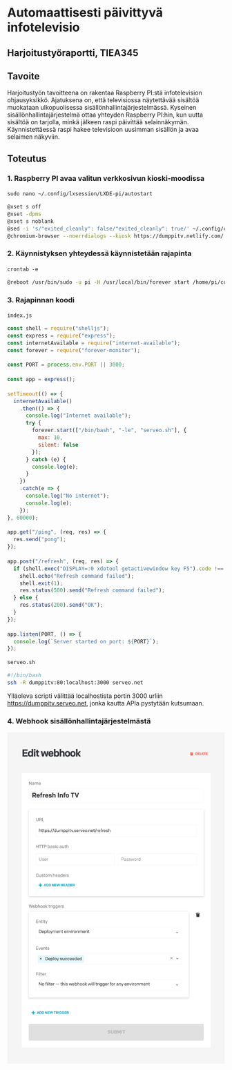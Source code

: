 # Automaattisesti päivittyvä infotelevisio

## Harjoitustyöraportti, TIEA345

## Tavoite

Harjoitustyön tavoitteena on rakentaa Raspberry PI:stä infotelevision ohjausyksikkö. Ajatuksena on, että televisiossa näytettävää sisältöä muokataan ulkopuolisessa sisällönhallintajärjestelmässä. Kyseinen sisällönhallintajärjestelmä ottaa yhteyden Raspberry PI:hin, kun uutta sisältöä on tarjolla, minkä jälkeen raspi päivittää selainnäkymän. Käynnistettäessä raspi hakee televisioon uusimman sisällön ja avaa selaimen näkyviin.

## Toteutus

### 1. Raspberry PI avaa valitun verkkosivun kioski-moodissa

`sudo nano ~/.config/lxsession/LXDE-pi/autostart`

```bash
@xset s off
@xset -dpms
@xset s noblank
@sed -i 's/"exited_cleanly": false/"exited_cleanly": true/' ~/.config/chromium-browser Default/Prefere$
@chromium-browser --noerrdialogs --kiosk https://dumppitv.netlify.com/ --incognito --disable-translate
```

### 2. Käynnistyksen yhteydessä käynnistetään rajapinta

`crontab -e`

```bash
@reboot /usr/bin/sudo -u pi -H /usr/local/bin/forever start /home/pi/code/dumppitv-raspi/index.js
```

### 3. Rajapinnan koodi

`index.js`

```js
const shell = require("shelljs");
const express = require("express");
const internetAvailable = require("internet-available");
const forever = require("forever-monitor");

const PORT = process.env.PORT || 3000;

const app = express();

setTimeout(() => {
  internetAvailable()
    .then(() => {
      console.log("Internet available");
      try {
        forever.start(["/bin/bash", "-le", "serveo.sh"], {
          max: 10,
          silent: false
        });
      } catch (e) {
        console.log(e);
      }
    })
    .catch(e => {
      console.log("No internet");
      console.log(e);
    });
}, 60000);

app.get("/ping", (req, res) => {
  res.send("pong");
});

app.post("/refresh", (req, res) => {
  if (shell.exec("DISPLAY=:0 xdotool getactivewindow key F5").code !== 0) {
    shell.echo("Refresh command failed");
    shell.exit(1);
    res.status(500).send("Refresh command failed");
  } else {
    res.status(200).send("OK");
  }
});

app.listen(PORT, () => {
  console.log(`Server started on port: ${PORT}`);
});
```

`serveo.sh`

```bash
#!/bin/bash
ssh -R dumppitv:80:localhost:3000 serveo.net
```

Ylläoleva scripti välittää localhostista portin 3000 urliin https://dumppitv.serveo.net, jonka kautta APIa pystytään kutsumaan.

### 4. Webhook sisällönhallintajärjestelmästä

![Webhook DatoCMS:ssä](https://github.com/rennehir/TIEA345/raw/master/images/webhook.png)
